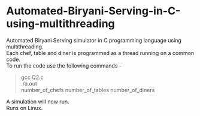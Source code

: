 # Automated-Biryani-Serving-in-C-using-multithreading
Automated Biryani Serving simulator in C programming language using multithreading.       
Each chef, table and diner is programmed as a thread running on a common code.        
To run the code use the following commands -        
> gcc Q2.c    
> ./a.out       
> number_of_chefs number_of_tables number_of_diners  

A simulation will now run.    
Runs on Linux.
